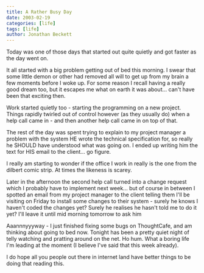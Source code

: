 ```yaml
---
title: A Rather Busy Day
date: 2003-02-19
categories: [life]
tags: [life]
author: Jonathan Beckett
---
```


Today was one of those days that started out quite quietly and got faster as the day went on.

It all started with a big problem getting out of bed this morning. I swear that some little demon or other had removed all will to get up from my brain a few moments before I woke up. For some reason I recall having a really good dream too, but it escapes me what on earth it was about... can't have been that exciting then.

Work started quietly too - starting the programming on a new project. Things rapidly twirled out of control however (as they usually do) when a help call came in - and then another help call came in on top of that.

The rest of the day was spent trying to explain to my project manager a problem with the system HE wrote the technical specification for, so really he SHOULD have understood what was going on. I ended up writing him the text for HIS email to the client... go figure.

I really am starting to wonder if the office I work in really is the one from the dilbert comic strip. At times the likeness is scarey.

Later in the afternoon the second help call turned into a change request which I probably have to implement next week... but of course in between I spotted an email from my project manager to the client telling them I'll be visiting on Friday to install some changes to their system - surely he knows I haven't coded the changes yet? Surely he realises he hasn't told me to do it yet? I'll leave it until mid morning tomorrow to ask him 

Aaannnyyyway - I just finished fixing some bugs on ThoughtCafe, and am thinking about going to bed now. Tonight has been a pretty quiet night of telly watching and pratting around on the net. Ho hum. What a boring life I'm leading at the moment (I believe I've said that this week already).

I do hope all you people out there in internet land have better things to be doing that reading this.